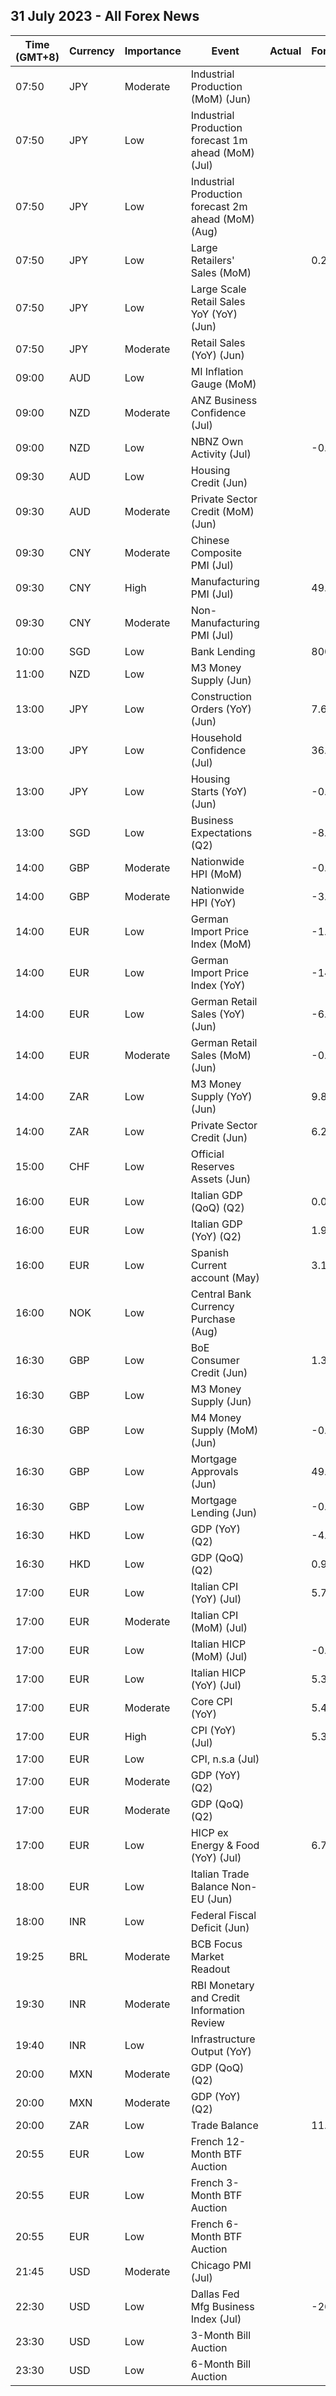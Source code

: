 ## 31 July 2023 - All Forex News

| Time (GMT+8) | Currency | Importance | Event | Actual | Forecast | Previous |
|------|----------|------------|-------|--------|----------|----------|
| 07:50 | JPY | Moderate | Industrial Production (MoM) (Jun) |  |  | -2.2% |
| 07:50 | JPY | Low | Industrial Production forecast 1m ahead (MoM) (Jul) |  |  | 5.6% |
| 07:50 | JPY | Low | Industrial Production forecast 2m ahead (MoM) (Aug) |  |  | -0.6% |
| 07:50 | JPY | Low | Large Retailers' Sales (MoM) |  | 0.2% | 1.3% |
| 07:50 | JPY | Low | Large Scale Retail Sales YoY (YoY) (Jun) |  |  | 4.0% |
| 07:50 | JPY | Moderate | Retail Sales (YoY) (Jun) |  |  | 5.8% |
| 09:00 | AUD | Low | MI Inflation Gauge (MoM) |  |  | 0.1% |
| 09:00 | NZD | Moderate | ANZ Business Confidence (Jul) |  |  | -18.0 |
| 09:00 | NZD | Low | NBNZ Own Activity (Jul) |  | -0.9% | 2.7% |
| 09:30 | AUD | Low | Housing Credit (Jun) |  |  | 0.3% |
| 09:30 | AUD | Moderate | Private Sector Credit (MoM) (Jun) |  |  | 0.4% |
| 09:30 | CNY | Moderate | Chinese Composite PMI (Jul) |  |  | 52.5 |
| 09:30 | CNY | High | Manufacturing PMI (Jul) |  | 49.2 | 49.0 |
| 09:30 | CNY | Moderate | Non-Manufacturing PMI (Jul) |  |  | 53.2 |
| 10:00 | SGD | Low | Bank Lending |  | 800.3B | 798.8B |
| 11:00 | NZD | Low | M3 Money Supply (Jun) |  |  | 395,740.0% |
| 13:00 | JPY | Low | Construction Orders (YoY) (Jun) |  | 7.6% | 4.2% |
| 13:00 | JPY | Low | Household Confidence (Jul) |  | 36.0 | 36.2 |
| 13:00 | JPY | Low | Housing Starts (YoY) (Jun) |  | -0.2% | 3.5% |
| 13:00 | SGD | Low | Business Expectations (Q2) |  | -8.90 | 2.00 |
| 14:00 | GBP | Moderate | Nationwide HPI (MoM) |  | -0.2% | 0.1% |
| 14:00 | GBP | Moderate | Nationwide HPI (YoY) |  | -3.8% | -3.5% |
| 14:00 | EUR | Low | German Import Price Index (MoM) |  | -1.5% | -1.4% |
| 14:00 | EUR | Low | German Import Price Index (YoY) |  | -14.7% | -9.1% |
| 14:00 | EUR | Low | German Retail Sales (YoY) (Jun) |  | -6.3% | -3.6% |
| 14:00 | EUR | Moderate | German Retail Sales (MoM) (Jun) |  | -0.5% | 0.4% |
| 14:00 | ZAR | Low | M3 Money Supply (YoY) (Jun) |  | 9.85% | 10.30% |
| 14:00 | ZAR | Low | Private Sector Credit (Jun) |  | 6.25% | 6.85% |
| 15:00 | CHF | Low | Official Reserves Assets (Jun) |  |  | 807,211.4M |
| 16:00 | EUR | Low | Italian GDP (QoQ) (Q2) |  | 0.0% | 0.6% |
| 16:00 | EUR | Low | Italian GDP (YoY) (Q2) |  | 1.9% | 1.9% |
| 16:00 | EUR | Low | Spanish Current account (May) |  | 3.19B | 1.84B |
| 16:00 | NOK | Low | Central Bank Currency Purchase (Aug) |  |  | 1,000.0M |
| 16:30 | GBP | Low | BoE Consumer Credit (Jun) |  | 1.371B | 1.144B |
| 16:30 | GBP | Low | M3 Money Supply (Jun) |  |  | 3,047,695.0% |
| 16:30 | GBP | Low | M4 Money Supply (MoM) (Jun) |  | -0.1% | 0.2% |
| 16:30 | GBP | Low | Mortgage Approvals (Jun) |  | 49.40K | 50.52K |
| 16:30 | GBP | Low | Mortgage Lending (Jun) |  | -0.42B | -0.09B |
| 16:30 | HKD | Low | GDP (YoY) (Q2) |  | -4.4% | 2.7% |
| 16:30 | HKD | Low | GDP (QoQ) (Q2) |  | 0.9% | 5.3% |
| 17:00 | EUR | Low | Italian CPI (YoY) (Jul) |  | 5.7% | 6.4% |
| 17:00 | EUR | Moderate | Italian CPI (MoM) (Jul) |  |  | 0.3% |
| 17:00 | EUR | Low | Italian HICP (MoM) (Jul) |  | -0.7% | 0.1% |
| 17:00 | EUR | Low | Italian HICP (YoY) (Jul) |  | 5.3% | 6.7% |
| 17:00 | EUR | Moderate | Core CPI (YoY) |  | 5.4% | 5.5% |
| 17:00 | EUR | High | CPI (YoY) (Jul) |  | 5.3% | 5.5% |
| 17:00 | EUR | Low | CPI, n.s.a (Jul) |  |  | 123.47 |
| 17:00 | EUR | Moderate | GDP (YoY) (Q2) |  |  | 1.0% |
| 17:00 | EUR | Moderate | GDP (QoQ) (Q2) |  |  | -0.1% |
| 17:00 | EUR | Low | HICP ex Energy & Food (YoY) (Jul) |  | 6.7% | 6.8% |
| 18:00 | EUR | Low | Italian Trade Balance Non-EU (Jun) |  |  | 4.47B |
| 18:00 | INR | Low | Federal Fiscal Deficit (Jun) |  |  | 2,102.87B |
| 19:25 | BRL | Moderate | BCB Focus Market Readout |  |  |  |
| 19:30 | INR | Moderate | RBI Monetary and Credit Information Review |  |  |  |
| 19:40 | INR | Low | Infrastructure Output (YoY) |  |  | 4.3% |
| 20:00 | MXN | Moderate | GDP (QoQ) (Q2) |  |  | 1.0% |
| 20:00 | MXN | Moderate | GDP (YoY) (Q2) |  |  | 3.7% |
| 20:00 | ZAR | Low | Trade Balance |  | 11.85B | 10.20B |
| 20:55 | EUR | Low | French 12-Month BTF Auction |  |  | 3.659% |
| 20:55 | EUR | Low | French 3-Month BTF Auction |  |  | 3.613% |
| 20:55 | EUR | Low | French 6-Month BTF Auction |  |  | 3.644% |
| 21:45 | USD | Moderate | Chicago PMI (Jul) |  |  | 41.5 |
| 22:30 | USD | Low | Dallas Fed Mfg Business Index (Jul) |  | -26.3 | -23.2 |
| 23:30 | USD | Low | 3-Month Bill Auction |  |  | 5.270% |
| 23:30 | USD | Low | 6-Month Bill Auction |  |  | 5.270% |
